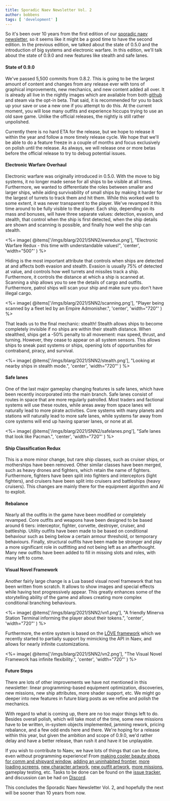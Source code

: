 ```yaml
---
title: Sporadic Naev Newsletter Vol. 2
author: bobbens
tags: [ 'development' ]
---
```


So it's been over 10 years from the first edition of our [sporadic naev
newsletter](<%=@items['/blarg/2010-07-16_sporadic_naev_newsletter_vol_1.md'].path%>),
so it seems like it might be a good time to have the second edition. In the
previous edition, we talked about the state of 0.5.0 and the introduction of
big systems and electronic warfare. In this edition, we'll talk about the state
of 0.9.0 and new features like stealth and safe lanes.

#### State of 0.9.0

We've passed 5,500 commits from 0.8.2. This is going to be the largest amount of
content and changes from any release ever with tons of graphical improvements,
new mechanics, and new content added all over. It is already all live in the
nightly images which are available from both
[github](https://github.com/naev/naev/releases/tag/nightly) and steam via the
opt-in beta. That said, it is recommended for you to back up your save or use a
new one if you attempt to do this. At the current moment, you will lose many
outfits and experience hiccups trying to use an old save game. Unlike the
official releases, the nightly is still rather unpolished.

Currently there is no hard ETA for the release, but we hope to release it
within the year and follow a more timely release cycle. We hope that we'll be
able to do a feature freeze in a couple of months and focus exclusively on
polish until the release. As always, we will release one or more betas before
the official release to try to debug potential issues.

#### Electronic Warfare Overhaul

Electronic warfare was originally introduced in 0.5.0. With the move to big
systems, it no longer made sense for all ships to be visible at all times.
Furthermore, we wanted to differentiate the roles between smaller and larger
ships, while aiding survivability of small ships by making it harder for the
largest of turrets to track them and hit them. While this worked well to some
extent, it was never transparent to the player. We've revamped it this time
around to be fully visible to the player. Each ship, depending on its mass and
bonuses, will have three separate values: detection, evasion, and stealth, that
control when the ship is first detected, when the ship details are shown and
scanning is possible, and finally how well the ship can stealth.

<%= image( @items['/imgs/blarg/2021/SNN2/ewredux.png'], "Electronic Warfare Redux - this time with understandable values!", 'center', 'width="500"' ) %>

Hiding is the most important attribute that controls when ships are detected at
and affects both evasion and stealth. Evasion is usually 75% of detected at
value, and controls how well turrets and missiles track a ship. Furthermore, it
controls the distance at which a ship is scanned at. Scanning a ship allows you
to see the details of cargo and outfits. Furthermore, patrol ships will scan
your ship and make sure you don't have illegal cargo.

<%= image( @items['/imgs/blarg/2021/SNN2/scanning.png'], "Player being scanned by a fleet led by an Empire Admonisher.", 'center', 'width="720"' ) %>

That leads us to the final mechanic: stealth! Stealth allows ships to become
completely invisible if no ships are within their stealth distance. When
stealthed, ships get a -50% penalty to all movement: max speed, thrust, and
turning. However, they cease to appear on all system sensors. This allows ships
to sneak past systems or ships, opening lots of opportunities for contraband,
piracy, and survival.

<%= image( @items['/imgs/blarg/2021/SNN2/stealth.png'], "Looking at nearby ships in stealth mode.", 'center', 'width="720"' ) %>

#### Safe lanes

One of the last major gameplay changing features is safe lanes, which have been
recently incorporated into the main branch. Safe lanes consist of routes in
space that are more regularly patrolled. Most traders and factional systems
will use these routes, while areas away from space lanes will naturally lead to
more pirate activities. Core systems with many planets and stations will
naturally lead to more safe lanes, while systems far away from core systems
will end up having sparser lanes, or none at all.

<%= image( @items['/imgs/blarg/2021/SNN2/safelanes.png'], "Safe lanes that look like Pacman.", 'center', 'width="720"' ) %>

#### Ship Classification Redux

This is a more minor change, but rare ship classes, such as cruiser ships, or
motherships have been removed. Other similar classes have been merged, such as
heavy drones and fighters, which retain the name of fighters. Furthermore,
fighters have been split into fighters and interceptors (light fighters), and
cruisers have been split into cruisers and battleships (heavy cruisers). This
changes are mainly there for the equipment algorithm and AI to exploit.

#### Rebalance

Nearly all the outfits in the game have been modified or completely revamped.
Core outfits and weapons have been designed to be based around 6 tiers:
interceptor, fighter, corvette, destroyer, cruiser, and battleship. Utility
outfits have been made to be based on conditional behaviour such as being below
a certain armour threshold, or temporary behaviours. Finally, structural
outfits have been made be stronger and play a more significant role in
outfitting and not being left as an afterthought. Many new outfits have been
added to fill in missing slots and roles, with many left to come.

#### Visual Novel Framework

Another fairly large change is a Lua based visual novel framework that has been
written from scratch. It allows to show images and special effects while having
text progressively appear. This greatly enhances some of the storytelling
ability of the game and allows creating more complex conditional branching
behaviours.

<%= image( @items['/imgs/blarg/2021/SNN2/vn1.png'], "A friendly Minerva Station Terminal informing the player about their tokens.", 'center', 'width="720"' ) %>

Furthermore, the entire system is based on the [LÖVE
framework](https://love2d.org/) which we recently started to partially support
by mimicking the API in Naev, and allows for nearly infinite customizations.

<%= image( @items['/imgs/blarg/2021/SNN2/vn2.png'], "The Visual Novel Framework has infinite flexibility.", 'center', 'width="720"' ) %>

#### Future Steps

There are lots of other improvements we have not mentioned in this newsletter:
linear programming-based equipment optimization, discoveries, new missions, new
ship attributes, more shader support, etc. We might go deeper into new features
in future blarg posts as we refine and polish the mechanics.

With regard to what is coming up, there are no too major things left to do.
Besides overall polish, which will take most of the time, some new missions
have to be written, in-system objects implemented, jamming rework, pricing
rebalance, and a few odd ends here and there. We're hoping for a release within
this year, but given the ambition and scope of 0.9.0, we'd rather delay and
have a better release, than rush it and have it be unplayable.

If you wish to contribute to Naev, we have lots of things that can be done,
even without programming experience! From [making cooler beauty shops for comm
and shipyard window](https://github.com/naev/naev/issues/1835), [adding an
uninhabited frontier](https://github.com/naev/naev/issues/1866), [more loading
screens](https://github.com/naev/naev/issues/1814), [new character
artwork](https://github.com/naev/naev/wiki/Needed-Artwork%3A-Characters), [new
outfit artwork](https://github.com/naev/naev/wiki/Needed-Artwork%3A-Outfits),
[more missions](https://github.com/naev/naev/wiki/Mission-Scripting), gameplay
testing, etc.  Tasks to be done can be found on the [issue
tracker](https://github.com/naev/naev/issues), and discussion can be had on
[Discord](https://discord.com/invite/nd2M5BR).

This concludes the Sporadic Naev Newsletter Vol. 2, and hopefully the next will
be sooner than 10 years from now.



